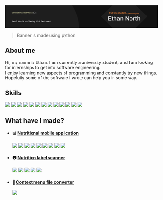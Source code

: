 ![alt text](https://github.com/EthanNgit/EthanNgit/blob/main/filledGithubBanner.png?raw=true)
> Banner is made using python

## About me
Hi, my name is Ethan. I am currently a university student, and I am looking for internships to get into software engineering.</br>
I enjoy learning new aspects of programming and constantly try new things. Hopefully some of the software I wrote can help you in some way.</br>

## Skills
<img src="https://github.com/EthanNgit/EthanNgit/assets/105979510/314185ce-23a7-4406-88c4-206a9abdd941" width="35">
<img src="https://github.com/EthanNgit/EthanNgit/assets/105979510/ea189d1b-efd6-43ce-9286-b14351e010b4" width="35">
<img src="https://github.com/EthanNgit/EthanNgit/assets/105979510/4f4a87a7-770c-4276-8e11-f39172820114" width="35">
<img src="https://github.com/EthanNgit/EthanNgit/assets/105979510/0a43b036-c92a-4511-ac7d-03fc12de4afc" width="35">
<img src="https://github.com/EthanNgit/EthanNgit/assets/105979510/f5bcb158-4cc5-4fb1-80cf-b8a0d5eee308" width="35">
<img src="https://github.com/EthanNgit/EthanNgit/assets/105979510/76fe004e-7850-4413-b4ce-76846b1627d8" width="35">
<img src="https://github.com/EthanNgit/EthanNgit/assets/105979510/8d424c1e-41f6-40e5-a0e9-ea1e93db785d" width="35">
<img src="https://github.com/EthanNgit/EthanNgit/assets/105979510/b8f5e779-8c93-4671-bc53-c8fe7f4337a9" width="35">
<img src="https://github.com/EthanNgit/EthanNgit/assets/105979510/ee26ef22-635c-42ad-950b-0fd0c040032c" width="35">
<img src="https://github.com/EthanNgit/EthanNgit/assets/105979510/898835d7-8ec0-4a67-949c-46ddc802e9e2" width="35">
<img src="https://github.com/EthanNgit/EthanNgit/assets/105979510/cf187ce3-129f-46e4-95bf-69feb928825c" width="35">
<img src="https://github.com/EthanNgit/EthanNgit/assets/105979510/4c810dc9-b3f9-482c-b260-3ae6a70ebb88" width="35">
<img src="https://github.com/EthanNgit/EthanNgit/assets/105979510/99985008-ff10-40da-b45b-9db73f33b1e3" width="35">
</br>

## What have I made?
- #### :bar_chart: [Nutritional mobile application](https://github.com/EthanNgit/NutritionProject)
  <img src="https://github.com/EthanNgit/EthanNgit/assets/105979510/f5bcb158-4cc5-4fb1-80cf-b8a0d5eee308" width="25">
  <img src="https://github.com/EthanNgit/EthanNgit/assets/105979510/76fe004e-7850-4413-b4ce-76846b1627d8" width="25">
  <img src="https://github.com/EthanNgit/EthanNgit/assets/105979510/8d424c1e-41f6-40e5-a0e9-ea1e93db785d" width="25">
  <img src="https://github.com/EthanNgit/EthanNgit/assets/105979510/b8f5e779-8c93-4671-bc53-c8fe7f4337a9" width="25">
  <img src="https://github.com/EthanNgit/EthanNgit/assets/105979510/ee26ef22-635c-42ad-950b-0fd0c040032c" width="25">
  <img src="https://github.com/EthanNgit/EthanNgit/assets/105979510/898835d7-8ec0-4a67-949c-46ddc802e9e2" width="25">
  <img src="https://github.com/EthanNgit/EthanNgit/assets/105979510/cf187ce3-129f-46e4-95bf-69feb928825c" width="25">
  <img src="https://github.com/EthanNgit/EthanNgit/assets/105979510/4c810dc9-b3f9-482c-b260-3ae6a70ebb88" width="25">
  <img src="https://github.com/EthanNgit/EthanNgit/assets/105979510/99985008-ff10-40da-b45b-9db73f33b1e3" width="25">
  </br>
- #### :camera: [Nutrition label scanner](https://github.com/EthanNgit/NutritionFactsScanner)
  <img src="https://github.com/EthanNgit/EthanNgit/assets/105979510/f5bcb158-4cc5-4fb1-80cf-b8a0d5eee308" width="25">
  <img src="https://github.com/EthanNgit/EthanNgit/assets/105979510/8d424c1e-41f6-40e5-a0e9-ea1e93db785d" width="25">
  <img src="https://github.com/EthanNgit/EthanNgit/assets/105979510/b8f5e779-8c93-4671-bc53-c8fe7f4337a9" width="25">
  <img src="https://github.com/EthanNgit/EthanNgit/assets/105979510/ee26ef22-635c-42ad-950b-0fd0c040032c" width="25">
  <img src="https://github.com/EthanNgit/EthanNgit/assets/105979510/99985008-ff10-40da-b45b-9db73f33b1e3" width="25">
  </br>
- #### :open_file_folder: [Context menu file converter](https://github.com/EthanNgit/ContextMenuFileConverter)
  <img src="https://github.com/EthanNgit/EthanNgit/assets/105979510/0a43b036-c92a-4511-ac7d-03fc12de4afc" width="25">
  </br>

